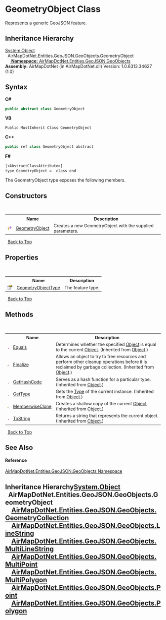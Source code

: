 # GeometryObject Class
 

Represents a generic GeoJSON feature.


## Inheritance Hierarchy
<a href="http://msdn2.microsoft.com/en-us/library/e5kfa45b" target="_blank">System.Object</a><br />&nbsp;&nbsp;AirMapDotNet.Entities.GeoJSON.GeoObjects.GeometryObject<br />&nbsp;&nbsp;&nbsp;&nbsp;<a href="#inheritance-hierarchy" />
**Namespace:**&nbsp;<a href="N_AirMapDotNet_Entities_GeoJSON_GeoObjects">AirMapDotNet.Entities.GeoJSON.GeoObjects</a><br />**Assembly:**&nbsp;AirMapDotNet (in AirMapDotNet.dll) Version: 1.0.6313.34627 (1.0)

## Syntax

**C#**<br />
``` C#
public abstract class GeometryObject
```

**VB**<br />
``` VB
Public MustInherit Class GeometryObject
```

**C++**<br />
``` C++
public ref class GeometryObject abstract
```

**F#**<br />
``` F#
[<AbstractClassAttribute>]
type GeometryObject =  class end
```

The GeometryObject type exposes the following members.


## Constructors
&nbsp;<table><tr><th></th><th>Name</th><th>Description</th></tr><tr><td>![Protected method](media/protmethod.gif "Protected method")</td><td><a href="M_AirMapDotNet_Entities_GeoJSON_GeoObjects_GeometryObject__ctor">GeometryObject</a></td><td>
Creates a new GeometryObject with the supplied parameters.</td></tr></table>&nbsp;
<a href="#geometryobject-class">Back to Top</a>

## Properties
&nbsp;<table><tr><th></th><th>Name</th><th>Description</th></tr><tr><td>![Public property](media/pubproperty.gif "Public property")</td><td><a href="P_AirMapDotNet_Entities_GeoJSON_GeoObjects_GeometryObject_GeometryObjectType">GeometryObjectType</a></td><td>
The feature type.</td></tr></table>&nbsp;
<a href="#geometryobject-class">Back to Top</a>

## Methods
&nbsp;<table><tr><th></th><th>Name</th><th>Description</th></tr><tr><td>![Public method](media/pubmethod.gif "Public method")</td><td><a href="http://msdn2.microsoft.com/en-us/library/bsc2ak47" target="_blank">Equals</a></td><td>
Determines whether the specified <a href="http://msdn2.microsoft.com/en-us/library/e5kfa45b" target="_blank">Object</a> is equal to the current <a href="http://msdn2.microsoft.com/en-us/library/e5kfa45b" target="_blank">Object</a>.
 (Inherited from <a href="http://msdn2.microsoft.com/en-us/library/e5kfa45b" target="_blank">Object</a>.)</td></tr><tr><td>![Protected method](media/protmethod.gif "Protected method")</td><td><a href="http://msdn2.microsoft.com/en-us/library/4k87zsw7" target="_blank">Finalize</a></td><td>
Allows an object to try to free resources and perform other cleanup operations before it is reclaimed by garbage collection.
 (Inherited from <a href="http://msdn2.microsoft.com/en-us/library/e5kfa45b" target="_blank">Object</a>.)</td></tr><tr><td>![Public method](media/pubmethod.gif "Public method")</td><td><a href="http://msdn2.microsoft.com/en-us/library/zdee4b3y" target="_blank">GetHashCode</a></td><td>
Serves as a hash function for a particular type.
 (Inherited from <a href="http://msdn2.microsoft.com/en-us/library/e5kfa45b" target="_blank">Object</a>.)</td></tr><tr><td>![Public method](media/pubmethod.gif "Public method")</td><td><a href="http://msdn2.microsoft.com/en-us/library/dfwy45w9" target="_blank">GetType</a></td><td>
Gets the <a href="http://msdn2.microsoft.com/en-us/library/42892f65" target="_blank">Type</a> of the current instance.
 (Inherited from <a href="http://msdn2.microsoft.com/en-us/library/e5kfa45b" target="_blank">Object</a>.)</td></tr><tr><td>![Protected method](media/protmethod.gif "Protected method")</td><td><a href="http://msdn2.microsoft.com/en-us/library/57ctke0a" target="_blank">MemberwiseClone</a></td><td>
Creates a shallow copy of the current <a href="http://msdn2.microsoft.com/en-us/library/e5kfa45b" target="_blank">Object</a>.
 (Inherited from <a href="http://msdn2.microsoft.com/en-us/library/e5kfa45b" target="_blank">Object</a>.)</td></tr><tr><td>![Public method](media/pubmethod.gif "Public method")</td><td><a href="http://msdn2.microsoft.com/en-us/library/7bxwbwt2" target="_blank">ToString</a></td><td>
Returns a string that represents the current object.
 (Inherited from <a href="http://msdn2.microsoft.com/en-us/library/e5kfa45b" target="_blank">Object</a>.)</td></tr></table>&nbsp;
<a href="#geometryobject-class">Back to Top</a>

## See Also


#### Reference
<a href="N_AirMapDotNet_Entities_GeoJSON_GeoObjects">AirMapDotNet.Entities.GeoJSON.GeoObjects Namespace</a><br />

## Inheritance Hierarchy<a href="http://msdn2.microsoft.com/en-us/library/e5kfa45b" target="_blank">System.Object</a><br />&nbsp;&nbsp;AirMapDotNet.Entities.GeoJSON.GeoObjects.GeometryObject<br />&nbsp;&nbsp;&nbsp;&nbsp;<a href="T_AirMapDotNet_Entities_GeoJSON_GeoObjects_GeometryCollection">AirMapDotNet.Entities.GeoJSON.GeoObjects.GeometryCollection</a><br />&nbsp;&nbsp;&nbsp;&nbsp;<a href="T_AirMapDotNet_Entities_GeoJSON_GeoObjects_LineString">AirMapDotNet.Entities.GeoJSON.GeoObjects.LineString</a><br />&nbsp;&nbsp;&nbsp;&nbsp;<a href="T_AirMapDotNet_Entities_GeoJSON_GeoObjects_MultiLineString">AirMapDotNet.Entities.GeoJSON.GeoObjects.MultiLineString</a><br />&nbsp;&nbsp;&nbsp;&nbsp;<a href="T_AirMapDotNet_Entities_GeoJSON_GeoObjects_MultiPoint">AirMapDotNet.Entities.GeoJSON.GeoObjects.MultiPoint</a><br />&nbsp;&nbsp;&nbsp;&nbsp;<a href="T_AirMapDotNet_Entities_GeoJSON_GeoObjects_MultiPolygon">AirMapDotNet.Entities.GeoJSON.GeoObjects.MultiPolygon</a><br />&nbsp;&nbsp;&nbsp;&nbsp;<a href="T_AirMapDotNet_Entities_GeoJSON_GeoObjects_Point">AirMapDotNet.Entities.GeoJSON.GeoObjects.Point</a><br />&nbsp;&nbsp;&nbsp;&nbsp;<a href="T_AirMapDotNet_Entities_GeoJSON_GeoObjects_Polygon">AirMapDotNet.Entities.GeoJSON.GeoObjects.Polygon</a><br />